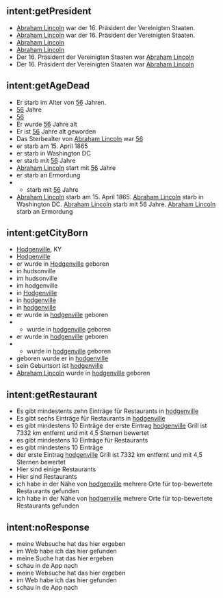 ## intent:getPresident
- [Abraham Lincoln](name) war der 16. Präsident der Vereinigten Staaten.
- [Abraham Lincoln](name) war der 16. Präsident der Vereinigten Staaten.
- [Abraham Lincoln](name)
- [Abraham Lincoln](name)
- Der 16. Präsident der Vereinigten Staaten war [Abraham Lincoln](name)
- Der 16. Präsident der Vereinigten Staaten war [Abraham Lincoln](name)

## intent:getAgeDead
- Er starb im Alter von [56](age) Jahren.
- [56](age) Jahre
- [56](age)
- Er wurde [56](age) Jahre alt
- Er ist [56](age) Jahre alt geworden
- Das Sterbealter von [Abraham Lincoln](name) war [56](age)
- er starb am 15. April 1865
- er starb in Washington DC
- er starb mit [56](age) Jahre 
- [Abraham Lincoln](name) start mit [56](age) Jahre
- er starb an Ermordung
- * starb mit [56](age) Jahre
- [Abraham Lincoln](name) starb am 15. April 1865. [Abraham Lincoln](name) starb in Washington DC. [Abraham Lincoln](name) starb mit 56 Jahre. [Abraham Lincoln](name) starb an Ermordung


## intent:getCityBorn
- [Hodgenville](city), KY
- [Hodgenville](city)
- er wurde in [Hodgenville](city) geboren
- in hudsonville
- im hudsonville
- im hodgenville
- in [Hodgenville](city)
- in [hodgenville](city)
- in [hodgenville](city)
- er wurde in [hodgenville](city) geboren
- * wurde in [hodgenville](city) geboren
- er wurde in [hodgenville](city) geboren
- * wurde in [hodgenville](city) geboren
- geboren wurde er in [hodgenville](city)
- sein Geburtsort ist [hodgenville](city) 
- [Abraham Lincoln](name) wurde in [hodgenville](city)  geboren

## intent:getRestaurant
- Es gibt mindestents zehn Einträge für Restaurants in [hodgenville](city)
- Es gibt sechs Einträge für Restaurants in [hodgenville](city)
- es gibt mindestens 10 Einträge der erste Eintrag [hodgenville](city) Grill
ist 7332 km entfernt und mit 4,5 Sternen bewertet
- es gibt mindestens 10 Einträge für Restaurants
- es gibt mindestens 10 Einträge 
- der erste Eintrag [hodgenville](city) Grill ist 7332 km entfernt und mit 4,5 Sternen bewertet
- Hier sind einige Restaurants
- Hier sind Restaurants
- ich habe in der Nähe von [hodgenville](city) mehrere Orte für top-bewertete Restaurants gefunden
- ich habe in der Nähe von [hodgenville](city) mehrere Orte für top-bewertete Restaurants gefunden

## intent:noResponse
- meine Websuche hat das hier ergeben
- im Web habe ich das hier gefunden
- meine Suche hat das hier ergeben
- schau in de App nach
- meine Websuche hat das hier ergeben
- im Web habe ich das hier gefunden
- schau in de App nach

